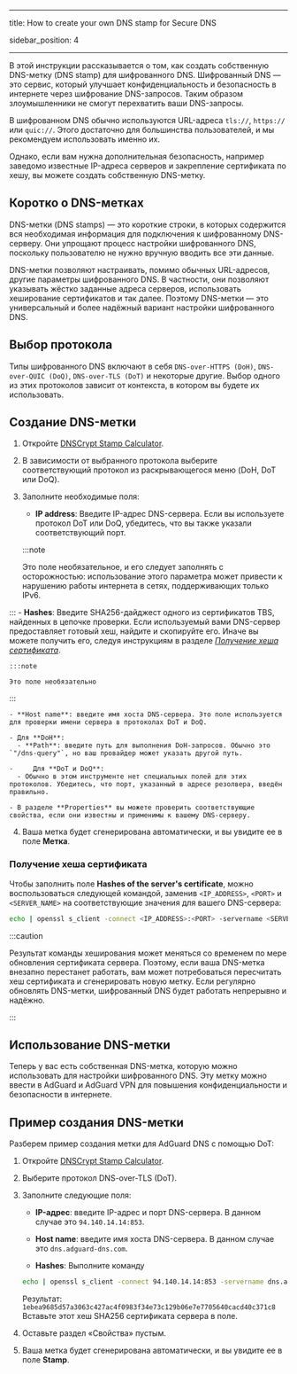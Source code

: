 - - -
title: How to create your own DNS stamp for Secure DNS

sidebar_position: 4
- - -

В этой инструкции рассказывается о том, как создать собственную DNS-метку (DNS stamp) для шифрованного DNS. Шифрованный DNS — это сервис, который улучшает конфиденциальность и безопасность в интернете через шифрование DNS-запросов. Таким образом злоумышленники не смогут перехватить ваши DNS-запросы.

В шифрованном DNS обычно используются URL-адреса `tls://`, `https://` или `quic://`. Этого достаточно для большинства пользователей, и мы рекомендуем использовать именно их.

Однако, если вам нужна дополнительная безопасность, например заведомо известные IP-адреса серверов и закрепление сертификата по хешу, вы можете создать собственную DNS-метку.

## Коротко о DNS-метках

DNS-метки (DNS stamps) — это короткие строки, в которых содержится вся необходимая информация для подключения к шифрованному DNS-серверу. Они упрощают процесс настройки шифрованного DNS, поскольку пользователю не нужно вручную вводить все эти данные.

DNS-метки позволяют настраивать, помимо обычных URL-адресов, другие параметры шифрованного DNS. В частности, они позволяют указывать жёстко заданные адреса серверов, использовать хеширование сертификатов и так далее. Поэтому DNS-метки — это универсальный и более надёжный вариант настройки шифрованного DNS.

## Выбор протокола

Типы шифрованного DNS включают в себя `DNS-over-HTTPS (DoH)`, `DNS-over-QUIC (DoQ)`, `DNS-over-TLS (DoT)` и некоторые другие. Выбор одного из этих протоколов зависит от контекста, в котором вы будете их использовать.

## Создание DNS-метки

1. Откройте [DNSCrypt Stamp Calculator](https://dnscrypt.info/stamps/).

2. В зависимости от выбранного протокола выберите соответствующий протокол из раскрывающегося меню (DoH, DoT или DoQ).

3. Заполните необходимые поля:
    - **IP address**: Введите IP-адрес DNS-сервера. Если вы используете протокол DoT или DoQ, убедитесь, что вы также указали соответствующий порт.

    :::note

    Это поле необязательное, и его следует заполнять с осторожностью: использование этого параметра может привести к нарушению работы интернета в сетях, поддерживающих только IPv6.


:::
    - **Hashes**: Введите SHA256-дайджест одного из сертификатов TBS, найденных в цепочке проверки. Если используемый вами DNS-сервер предоставляет готовый хеш, найдите и скопируйте его. Иначе вы можете получить его, следуя инструкциям в разделе [*Получение хеша сертификата*](#obtaining-the-certificate-hash).

    :::note

    Это поле необязательно


:::

    - **Host name**: введите имя хоста DNS-сервера. Это поле используется для проверки имени сервера в протоколах DoT и DoQ.

    - Для **DoH**:
      - **Path**: введите путь для выполнения DoH-запросов. Обычно это `"/dns-query"`, но ваш провайдер может указать другой путь.

    -     Для **DoT и DoQ**:
      - Обычно в этом инструменте нет специальных полей для этих протоколов. Убедитесь, что порт, указанный в адресе резолвера, введён правильно.

    - В разделе **Properties** вы можете проверить соответствующие свойства, если они известны и применимы к вашему DNS-серверу.

4. Ваша метка будет сгенерирована автоматически, и вы увидите ее в поле **Метка**.

### Получение хеша сертификата

Чтобы заполнить поле **Hashes of the server's certificate**, можно воспользоваться следующей командой, заменив `<IP_ADDRESS>`, `<PORT>` и `<SERVER_NAME>` на соответствующие значения для вашего DNS-сервера:

```bash
echo | openssl s_client -connect <IP_ADDRESS>:<PORT> -servername <SERVER_NAME> 2>/dev/null | openssl x509 -outform der | openssl asn1parse -inform der -strparse 4 -noout -out - | openssl dgst -sha256
```

:::caution

Результат команды хеширования может меняться со временем по мере обновления сертификата сервера. Поэтому, если ваша DNS-метка внезапно перестанет работать, вам может потребоваться пересчитать хеш сертификата и сгенерировать новую метку. Если регулярно обновлять DNS-метки, шифрованный DNS будет работать непрерывно и надёжно.

:::

## Использование DNS-метки

Теперь у вас есть собственная DNS-метка, которую можно использовать для настройки шифрованного DNS. Эту метку можно ввести в AdGuard и AdGuard VPN для повышения конфиденциальности и безопасности в интернете.

## Пример создания DNS-метки

Разберем пример создания метки для AdGuard DNS с помощью DoT:

1. Откройте [DNSCrypt Stamp Calculator](https://dnscrypt.info/stamps/).

2. Выберите протокол DNS-over-TLS (DoT).

3. Заполните следующие поля:

    - **IP-адрес**: введите IP-адрес и порт DNS-сервера. В данном случае это `94.140.14.14:853`.

    - **Host name**: введите имя хоста DNS-сервера. В данном случае это `dns.adguard-dns.com`.

    - **Hashes**: Выполните команду

    ```bash
    echo | openssl s_client -connect 94.140.14.14:853 -servername dns.adguard-dns.com 2>/dev/null | openssl x509 -outform der | openssl asn1parse -inform der -strparse 4 -noout -out - | openssl dgst -sha256
    ```

    Результат: `1ebea9685d57a3063c427ac4f0983f34e73c129b06e7e7705640cacd40c371c8` Вставьте этот хеш SHA256 сертификата сервера в поле.

4. Оставьте раздел «Свойства» пустым.

5. Ваша метка будет сгенерирована автоматически, и вы увидите ее в поле **Stamp**.
